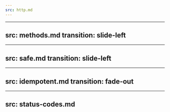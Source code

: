 ```yaml
---
src: http.md
---
```



---
src: methods.md
transition: slide-left
---


---
src: safe.md
transition: slide-left
---


---
src: idempotent.md
transition: fade-out
---


---
src: status-codes.md
---
